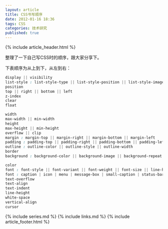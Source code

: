 ```yaml
---
layout: article
title: CSS书写顺序
date: 2012-01-16 18:36
tags: CSS
categories: 技术研究
published: true
---
```


{% include article_header.html %}

整理了一下自己写CSS时的顺序，跟大家分享下。

下表顺序为从上到下，从左到右：

```css
display || visibility
list-style : list-style-type || list-style-position || list-style-image
position
top || right || bottom || left
z-index
clear
float

width
max-width || min-width
height
max-height || min-height
overflow || clip
margin : margin-top || margin-right || margin-bottom || margin-left
padding : padding-top || padding-right || padding-bottom || padding-left
outline : outline-color || outline-style || outline-width
border
background : background-color || background-image || background-repeat || background-attachment || background-position

color
font : font-style || font-variant || font-weight || font-size || line-height || font-family
font : caption | icon | menu | message-box | small-caption | status-bar
text-overflow
text-align
text-indent
line-height
white-space
vertical-align
cursor
```

{% include series.md %}
{% include links.md %}
{% include article_footer.html %}

